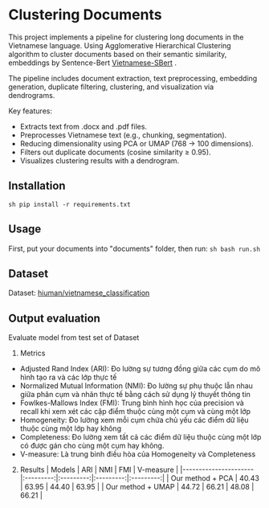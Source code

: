 # Clustering Documents
This project implements a pipeline for clustering long documents in the Vietnamese language. Using Agglomerative Hierarchical Clustering algorithm to cluster documents based on their semantic similarity, embeddings by Sentence-Bert [Vietnamese-SBert](https://huggingface.co/keepitreal/vietnamese-sbert) . 

The pipeline includes document extraction, text preprocessing, embedding generation, duplicate filtering, clustering, and visualization via dendrograms.

Key features:
- Extracts text from .docx and .pdf files.
- Preprocesses Vietnamese text (e.g., chunking, segmentation).
- Reducing dimensionality using PCA or UMAP (768 -> 100 dimensions).
- Filters out duplicate documents (cosine similarity ≥ 0.95).
- Visualizes clustering results with a dendrogram.

## Installation
``sh
pip install -r requirements.txt
``

## Usage
First, put your documents into "documents" folder, then run:
``sh
bash run.sh
``

## Dataset
Dataset: [hiuman/vietnamese_classification](https://huggingface.co/datasets/hiuman/vietnamese_classification)


## Output evaluation
Evaluate model from test set of Dataset
1. Metrics
- Adjusted Rand Index (ARI): Đo lường sự tương đồng giữa các cụm do mô hình tạo ra và các lớp thực tế
- Normalized Mutual Information (NMI): Đo lường sự phụ thuộc lẫn nhau giữa phân cụm và nhãn thực tế bằng cách sử dụng lý thuyết thông tin
- Fowlkes-Mallows Index (FMI): Trung bình hình học của precision và recall khi xem xét các cặp điểm thuộc cùng một cụm và cùng một lớp
- Homogeneity: Đo lường xem mỗi cụm chứa chủ yếu các điểm dữ liệu thuộc cùng một lớp hay không
- Completeness: Đo lường xem tất cả các điểm dữ liệu thuộc cùng một lớp có được gán cho cùng một cụm hay không.
- V-measure: Là trung bình điều hòa của Homogeneity và Completeness

2. Results
| Models                | ARI       | NMI       | FMI       | V-measure |
|---------------------- |:---------:|:---------:|:---------:|:---------:|
| Our method + PCA      | 40.43     | 63.95     | 44.40     | 63.95     |
| Our method + UMAP     | 44.72     | 66.21     | 48.08     | 66.21     |